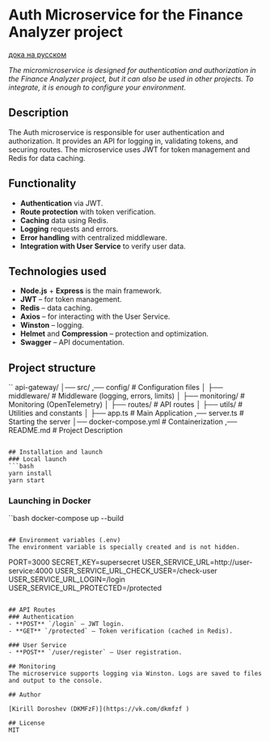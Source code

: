 # Auth Microservice for the Finance Analyzer project

[дока на русском](./docs/README.ru.md)

_The micromicroservice is designed for authentication and authorization in the Finance Analyzer project, but it can also be used in other projects. To integrate, it is enough to configure your environment._

## Description
The Auth microservice is responsible for user authentication and authorization. It provides an API for logging in, validating tokens, and securing routes. The microservice uses JWT for token management and Redis for data caching.

## Functionality
- **Authentication** via JWT.
- **Route protection** with token verification.
- **Caching** data using Redis.
- **Logging** requests and errors.
- **Error handling** with centralized middleware.
- **Integration with User Service** to verify user data.

## Technologies used
- **Node.js** + **Express** is the main framework.
- **JWT** – for token management.
- **Redis** – data caching.
- **Axios** – for interacting with the User Service.
- **Winston** – logging.
- **Helmet** and **Compression** – protection and optimization.
- **Swagger** – API documentation.

## Project structure
``
api-gateway/
│── src/
,── config/ # Configuration files
│ ├── middleware/ # Middleware (logging, errors, limits)
│ ├── monitoring/ # Monitoring (OpenTelemetry)
│ ├── routes/           # API routes
│   ├── utils/            # Utilities and constants
│   ├── app.ts # Main Application
,── server.ts # Starting the server
│── docker-compose.yml # Containerization
,── README.md # Project Description
```

## Installation and launch
### Local launch
```bash
yarn install
yarn start
```

### Launching in Docker
``bash
docker-compose up --build
```

## Environment variables (.env)
The environment variable is specially created and is not hidden. 
```
PORT=3000
SECRET_KEY=supersecret
USER_SERVICE_URL=http://user-service:4000
USER_SERVICE_URL_CHECK_USER=/check-user
USER_SERVICE_URL_LOGIN=/login
USER_SERVICE_URL_PROTECTED=/protected
```

## API Routes
### Authentication
- **POST** `/login` – JWT login.
- **GET** `/protected` – Token verification (cached in Redis).

### User Service
- **POST** `/user/register` – User registration.

## Monitoring
The microservice supports logging via Winston. Logs are saved to files and output to the console.

## Author

[Kirill Doroshev (DKMFzF)](https://vk.com/dkmfzf )

## License
MIT